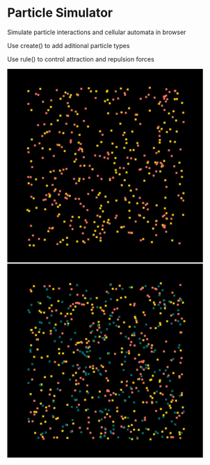 <h1>Particle Simulator</h1>
<p>Simulate particle interactions and cellular automata in browser<p/>
<p>Use create() to add aditional particle types</p>
<p>Use rule() to control attraction and repulsion forces</p>
<img src="./images/output.gif" alt="" width="450px">
<img src="./images/winged-automata.gif" alt="" width="450px">
